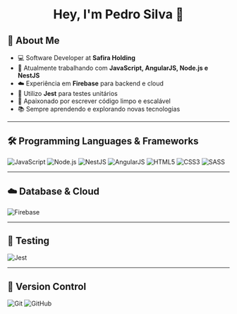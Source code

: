 <h1 align="center">Hey, I'm Pedro Silva 👋</h1>

## 🚀 About Me
- 💻 Software Developer at **Safira Holding**
- 🔭 Atualmente trabalhando com **JavaScript, AngularJS, Node.js e NestJS**
- ☁️ Experiência em **Firebase** para backend e cloud
- 🧪 Utilizo **Jest** para testes unitários
- 🎯 Apaixonado por escrever código limpo e escalável
- 📚 Sempre aprendendo e explorando novas tecnologias

---

## 🛠️ Programming Languages & Frameworks
![JavaScript](https://img.shields.io/badge/-JavaScript-F7DF1E?style=flat&logo=javascript&logoColor=black)
![Node.js](https://img.shields.io/badge/-Node.js-339933?style=flat&logo=node.js&logoColor=white)
![NestJS](https://img.shields.io/badge/-NestJS-E0234E?style=flat&logo=nestjs&logoColor=white)
![AngularJS](https://img.shields.io/badge/-AngularJS-E23237?style=flat&logo=angularjs&logoColor=white)
![HTML5](https://img.shields.io/badge/-HTML5-E34F26?style=flat&logo=html5&logoColor=white)
![CSS3](https://img.shields.io/badge/-CSS3-1572B6?style=flat&logo=css3&logoColor=white)
![SASS](https://img.shields.io/badge/-SASS-CC6699?style=flat&logo=sass&logoColor=white)

---

## ☁️ Database & Cloud
![Firebase](https://img.shields.io/badge/-Firebase-FFCA28?style=flat&logo=firebase&logoColor=black)

---

## 🧪 Testing
![Jest](https://img.shields.io/badge/-Jest-C21325?style=flat&logo=jest&logoColor=white)

---

## 🔧 Version Control
![Git](https://img.shields.io/badge/-Git-F05032?style=flat&logo=git&logoColor=white)
![GitHub](https://img.shields.io/badge/-GitHub-181717?style=flat&logo=github&logoColor=white)

